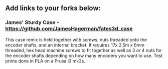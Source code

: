 ## Add links to your forks below:

### James' Sturdy Case - https://github.com/JamesHagerman/fates3d_case

This case remix is held together with screws, nuts threaded onto the encoder shafts, and an internal bracket. It requires 17x 2.5m x 6mm threaded, hex head machine screws to fit together as well as 3 or 4 nuts for the encoder shafts depending on how many encoders you want to use. Test prints done in PLA on a Prusa i3 mk3s. 
